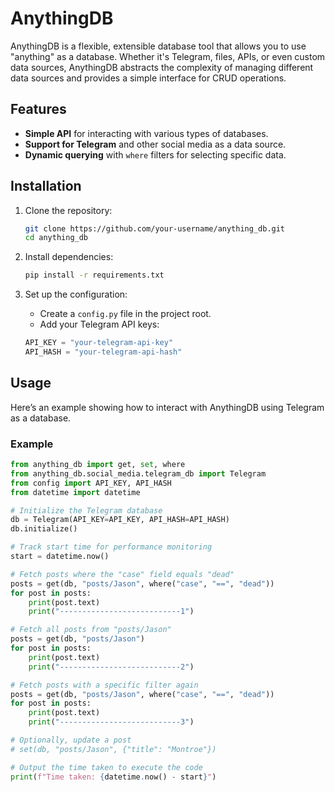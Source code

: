 # AnythingDB

AnythingDB is a flexible, extensible database tool that allows you to use "anything" as a database. Whether it's Telegram, files, APIs, or even custom data sources, AnythingDB abstracts the complexity of managing different data sources and provides a simple interface for CRUD operations.

## Features

- **Simple API** for interacting with various types of databases.
- **Support for Telegram** and other social media as a data source.
- **Dynamic querying** with `where` filters for selecting specific data.

## Installation

1. Clone the repository:

    ```bash
    git clone https://github.com/your-username/anything_db.git
    cd anything_db
    ```

2. Install dependencies:

    ```bash
    pip install -r requirements.txt
    ```

3. Set up the configuration:
    - Create a `config.py` file in the project root.
    - Add your Telegram API keys:

    ```python
    API_KEY = "your-telegram-api-key"
    API_HASH = "your-telegram-api-hash"
    ```

## Usage

Here’s an example showing how to interact with AnythingDB using Telegram as a database.

### Example

```python
from anything_db import get, set, where
from anything_db.social_media.telegram_db import Telegram
from config import API_KEY, API_HASH
from datetime import datetime

# Initialize the Telegram database
db = Telegram(API_KEY=API_KEY, API_HASH=API_HASH)
db.initialize()

# Track start time for performance monitoring
start = datetime.now()

# Fetch posts where the "case" field equals "dead"
posts = get(db, "posts/Jason", where("case", "==", "dead"))
for post in posts:
    print(post.text)
    print("---------------------------1")

# Fetch all posts from "posts/Jason"
posts = get(db, "posts/Jason")
for post in posts:
    print(post.text)
    print("---------------------------2")

# Fetch posts with a specific filter again
posts = get(db, "posts/Jason", where("case", "==", "dead"))
for post in posts:
    print(post.text)
    print("---------------------------3")

# Optionally, update a post
# set(db, "posts/Jason", {"title": "Montroe"})

# Output the time taken to execute the code
print(f"Time taken: {datetime.now() - start}")
